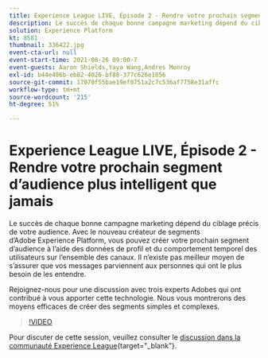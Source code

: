 ```yaml
---
title: Experience League LIVE, Épisode 2 - Rendre votre prochain segment d’audience plus intelligent que jamais
description: Le succès de chaque bonne campagne marketing dépend du ciblage précis de votre audience. Avec le nouveau créateur de segments d’Adobe Experience Platform, vous pouvez créer votre prochain segment d’audience à l’aide des données de profil et du comportement temporel des utilisateurs sur l’ensemble des canaux. Il n’existe pas meilleur moyen de s’assurer que vos messages parviennent aux personnes qui ont le plus besoin de les entendre. Rejoignez-nous pour une discussion avec trois experts Adobes qui ont contribué à vous apporter cette technologie. Nous vous montrerons des moyens efficaces de créer des segments simples et complexes.
solution: Experience Platform
kt: 8581
thumbnail: 336422.jpg
event-cta-url: null
event-start-time: 2021-08-26 09:00-7
event-guests: Aaron Shields,Yaya Wang,Andres Monroy
exl-id: b44e406b-eb82-4026-bf88-377c626e1056
source-git-commit: 17070f55bae19ef0751a2c7c536af7758e31affc
workflow-type: tm+mt
source-wordcount: '215'
ht-degree: 51%

---
```


# Experience League LIVE, Épisode 2 - Rendre votre prochain segment d’audience plus intelligent que jamais

Le succès de chaque bonne campagne marketing dépend du ciblage précis de votre audience. Avec le nouveau créateur de segments d’Adobe Experience Platform, vous pouvez créer votre prochain segment d’audience à l’aide des données de profil et du comportement temporel des utilisateurs sur l’ensemble des canaux. Il n’existe pas meilleur moyen de s’assurer que vos messages parviennent aux personnes qui ont le plus besoin de les entendre.

Rejoignez-nous pour une discussion avec trois experts Adobes qui ont contribué à vous apporter cette technologie. Nous vous montrerons des moyens efficaces de créer des segments simples et complexes.

>[!VIDEO](https://video.tv.adobe.com/v/336422/?quality=12&learn=on)

Pour discuter de cette session, veuillez consulter le [discussion dans la communauté Experience League](https://experienceleaguecommunities.adobe.com/t5/adobe-experience-platform/questions-and-discussion-for-experience-league-live-ep-2-make/m-p/420645#M68){target="_blank"}.
